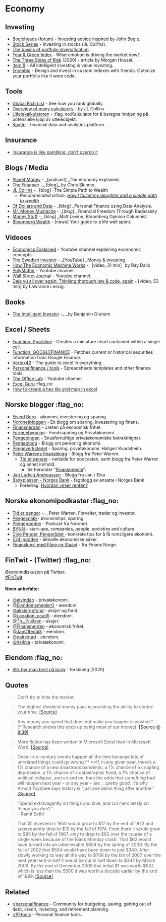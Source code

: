 # Economy

## Investing

* [Bogleheads (forum)](https://www.bogleheads.org/forum/index.php) - Investing advice inspired by John Bogle.
* [Stock Series](https://jlcollinsnh.com/stock-series/) - Investing in stocks (_JL Collins_).
* [The basics of portfolio diversification](https://twitter.com/10kdiver/status/1281968727089573889)
* [Fear & Greed Index](https://money.cnn.com/data/fear-and-greed/) - What emotion is driving the market now?
* [The Three Sides of Risk](https://www.collaborativefund.com/blog/the-three-sides-of-risk/) \[2020] - article by Morgan Housel.
* [Item 8](https://item8.neocities.org) - All intelligent investing is value investing.
* [Enombic](https://enombic.com) - Design and invest in custom indexes with friends. Optimize your portfolio like it were code.

## Tools

* [Global Rich List](http://www.globalrichlist.com) - See how you rank globally.
* [Overview of many calculators](https://jlcollinsnh.com/calculators/) - by JL Collins.
* [Utleiekalkulatoren](http://utleiekalkulatoren.trifektum.no) - :flag\_no:Kalkulator for å beregne inntjening på potensielle kjøp av utleieobjekt.
* [Koyfin](https://www.koyfin.com) - financial data and analytics platform.

## Insurance

* [Insurance is like gambling, don't overdo it](https://blog.viktomas.com/posts/insurance/)

## Blogs / Media

* [Planet Money](https://www.npr.org/sections/money/) - _\[podcast] _The economy explained.
* [The Finanser](https://blogg.nordnet.no) -_ \[blog]_ by Chris Skinner.
* [JL Collins](https://jlcollinsnh.com) -_ \[blog] _The Simple Path to Wealth
  * _Recommended article: _[_How I failed my daughter and a simple path to wealth_](https://jlcollinsnh.com/2011/06/08/how-i-failed-my-daughter-and-a-simple-path-to-wealth/)__
* [Of Dollars and Data](https://ofdollarsanddata.com) - _\[blog] _Personal Finance using Data Analysis.
* [Mr. Money Mustache](https://www.mrmoneymustache.com) - _\[blog] _Financial Freedom Through Badassisty
* [Money Stuff](https://www.bloomberg.com/opinion/authors/ARbTQlRLRjE/matthew-s-levine) -_ \[blog] _Matt Levine, Bloomberg Opinion Columnist
* [Bloomberg Wealth](https://www.bloomberg.com/wealth) - \[news] Your guide to a life well spent.



## Videoes

* [Economics Explained](https://www.youtube.com/channel/UCZ4AMrDcNrfy3X6nsU8-rPg) - Youtube channel explaining econnomic concepts.
* [The Swedish Investor](https://www.youtube.com/channel/UCAeAB8ABXGoGMbXuYPmiu2A) - _\[YouTube] _Money & investing
* [How The Economic Machine Works](https://www.youtube.com/watch?v=PHe0bXAIuk0) -_ \[video, 31 min]_ by Ray Dalio
* [PolyMatter](https://www.youtube.com/channel/UCgNg3vwj3xt7QOrcIDaHdFg) - Youtube channel.
* [Wall Street Journal](https://www.youtube.com/channel/UCK7tptUDHh-RYDsdxO1-5QQ) - Youtube channel.
* [Deja vú all over again: Thinking thorough law & code, again](https://vimeo.com/148665401) - \[video, 53 min] by Lawrance Lessig.

## Books

* [The Intelligent Investor](https://www.goodreads.com/book/show/106835.The\_Intelligent\_Investor) -_ _by Benjamin Graham

## Excel / Sheets

* [Function: Sparkline](https://support.google.com/docs/answer/3093289?hl=en\&ref\_topic=3105411) - Creates a miniature chart contained within a single cell.
* [Function: GOOGLEFINANCE](https://support.google.com/docs/answer/3093281?hl=en) - Fetches current or historical securities information from Google Finance.
* [Vertex42](https://www.vertex42.com) - The guide to excel in everything.
* [Personalfinance / tools](https://www.reddit.com/r/personalfinance/wiki/tools) - Spreadsheets templates and other finance tools.
* [The Office Lab](https://www.youtube.com/channel/UCKsfJnvC-HCoEQEEIKZIzQQ) - Youtube channel
* [Excel Guru](https://www.excelguru.no) :flag\_no:&#x20;
* [How to create a hex tile grid map in excel](https://simplexct.com/how-to-create-a-hex-tile-grid-map-in-excel)

## Norske blogger :flag\_no:&#x20;

* [Eivind Berg](https://www.eivindberg.no) - økonomi, investering og sparing.&#x20;
* [Nordnetbloggen](https://blogg.nordnet.no) - En blogg om sparing, investering og finans.
* [Finansnerden](https://www.finansnerden.no) - Jakten på økonomisk frihet.
* [Formuebygging](https://www.formuebygging.com) - Fondssparing og Privatøkonomi.
* [Pengebingen](https://pengebingen.blogspot.com) - Snusfornuftige privatøkonomiske betraktnigner.
* [Pengeblogg](https://pengeblogg.bloggnorge.com) - Blogg om personlig økonomi.
* [Pengeverkstedet](https://pengeverkstedet.no) - Sparing, privatøkonomi. Hallgeir Kvadsheim.
* [Peter Warrens finansblogg](http://www.peterwarren.no) - Blogg fra Peter Warren.
  * [Tid er penger](https://www.tiderpenger.no) - nettside for podcasten, samt blogg fra Peter Warren og annet innhold.
    * Se herunder "[Finansopedia](https://www.tiderpenger.no/finansopedia/)".
* [Jan Ludvig Andreassen](https://jansblogg.eika.no) - Blogg fra Jan / Eika
* [Bankplassen - Norges Bank](https://bankplassen.norges-bank.no) - fagblogg av ansatte i Norges Bank
  * Foredrag: [Hvordan virker renten?](https://www.norges-bank.no/aktuelt/nyheter-og-hendelser/Foredrag-og-taler/2018/2018-09-25-cme/)

## Norske økonomipodkaster :flag\_no:&#x20;

* [Tid er penger](https://podcasts.apple.com/no/podcast/tid-er-penger-en-podcast-med-peter-warren/id1229260798) -_ _Peter Warren. Forvalter, trader og investor.
* [Pengesnakk](https://www.pengesnakk.no)- økonomitips, sparing.
* [Pengepodden](https://www.nordnet.no/blogg/pengepodden/) - Podcast fra Nordnet.
* [BYNN](https://bynorthernnorway.com/category/podcast/) - start-ups, companies, people, societies and culture.
* [Dine Penger, Pengerådet ](https://www.dinepenger.no/pengeradet)- konkrete tips for å få romsligere økonomi.
* [E24-podden](https://e24.no/podcast/e24-podden/) - aktuelle økonomiske saker.
* [Finanslunsj med Fåne og Staavi](https://www.finansnorge.no/aktuelt/nyheter/finanslunsj/) - fra Finans Norge.

## FinTwit - (Twitter) :flag\_no:&#x20;

Økonomidiskusjon på Twitter. \
[#FinTwit](https://twitter.com/hashtag/fintwit?src=hashtag\_click)

#### Noen anbefalte:

* [@eivindab](https://twitter.com/eivindab) - privatøkonomi.
* [@EiendomsmeglerO](https://twitter.com/EiendomsmeglerO) - eiendom.
* [@aksjerogfond](https://twitter.com/aksjerogfond) - aksjer og fond.
* [@LocationLocati5](https://twitter.com/LocationLocati5) - eiendom.
* [@Th\_\_Nielsen](https://twitter.com/Th\_\_Nielsen) - aksjer.
* [@Finansnerden](https://twitter.com/Finansnerden) - økonomisk frihet.
* [@JanOftedal3](https://twitter.com/JanOftedal3) - eiendom.
* [@palrestad](https://twitter.com/palrestad) - eiendom.
* [@halkva](https://twitter.com/halkva) - privatøkonomi.

## Eiendom :flag\_no:&#x20;

* [Slik byr man best på bolig](https://www.samfunnsokonomisk-analyse.no/kronikker/2020/8/17/ny-forskning-knuser-myter-om-budrunder-slik-byr-man-best-p-bolig) - forskning \[2020]

## Quotes

> Don't try to time the market.

> The highest dividend money pays is providing the ability to control your time. [\[Source\]](https://www.collaborativefund.com/blog/financial-advice-for-my-new-daughter/)

> Any money you spend that does not make you happier is wasted.\*\
> (\* Research shows this ends up being most of our money).[ \[Source @ 9:39\]](https://www.youtube.com/watch?v=8-Li\_sFNc4Q)

> More fiction has been written in Microsoft Excel than in Microsoft Word. [\[Source\]](https://ofdollarsanddata.com/what-does-the-stock-market-do-around-election-day/)

> Once-in-a-century events happen all the time because lots of unrelated things could go wrong.** **If, in any given year, there’s a 1% chance of a new disastrous pandemic, a 1% chance of a crippling depression, a 1% chance of a catastrophic flood, a 1% chance of political collapse, and on and on, then the odds that _something_ bad will happen next year – or any year – are … _pretty good_. It’s why Arnold Toynbee says history is “just one damn thing after another.” [\[Source\]](https://www.collaborativefund.com/blog/sure/)

> "Spend extravagantly on things you love, and cut mercilessly on things you don’t." \
> \- Ramit Sethi

> That $1 invested in 1950 would grow to $17 by the end of 1972 and subsequently drop to $10 by the fall of 1974. From there it would grow to $95 by the fall of 1987, only to drop to $62 over the course of a single week because of the Black Monday crash. That $62 would have turned into an unbelievable $604 by the spring of 2000. By the fall of 2002 that $604 would have been down to just $340. After slowly working its way all the way to $708 by the fall of 2007, over the next year-and-a-half it would be cut in half down to $347 by March 2009. By the end of December 2009 that initial $1 was worth $537, which is less than the $590 it was worth a decade earlier by the end of 1999. [\[Source\]](https://awealthofcommonsense.com/2021/07/how-the-stock-market-works-2/)

## Related

* [r/personalfinance](https://www.reddit.com/r/personalfinance/) - Community for budgeting, saving, getting out of debt, credit, investing, and retirement planning.
* [r/PFtools](https://www.reddit.com/r/PFtools/) - Personal finance tools.
